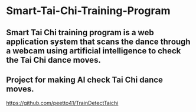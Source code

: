 # Smart-Tai-Chi-Training-Program
## Smart Tai Chi training program is a web application system that scans the dance through a webcam using artificial intelligence to check the Tai Chi dance moves.


## Project for making AI check Tai Chi dance moves.
https://github.com/peetto41/TrainDetectTaichi
